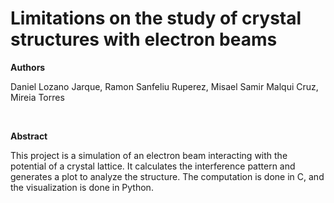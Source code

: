 # Limitations on the study of crystal structures with electron beams

**Authors**

Daniel Lozano Jarque,
Ramon Sanfeliu Ruperez, 
Misael Samir Malqui Cruz, 
Mireia Torres

<br />

**Abstract**

This project is a simulation of an electron beam interacting with the potential of a crystal lattice. It calculates the interference pattern and generates a plot to analyze the structure. The computation is done in C, and the visualization is done in Python. 
